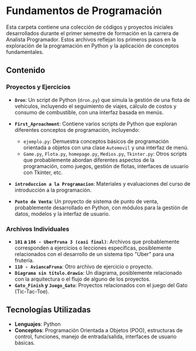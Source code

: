 # Fundamentos de Programación

Esta carpeta contiene una colección de códigos y proyectos iniciales desarrollados durante el primer semestre de formación en la carrera de Analista Programador. Estos archivos reflejan los primeros pasos en la exploración de la programación en Python y la aplicación de conceptos fundamentales.

## Contenido

### Proyectos y Ejercicios

- **`Dron`**: Un script de Python (`dron.py`) que simula la gestión de una flota de vehículos, incluyendo el seguimiento de viajes, cálculo de costos y consumo de combustible, con una interfaz basada en menús.

- **`First_Aproachment`**: Contiene varios scripts de Python que exploran diferentes conceptos de programación, incluyendo:
    - `ejemplo.py`: Demuestra conceptos básicos de programación orientada a objetos con una clase `Automovil` y una interfaz de menú.
    - `Game.py`, `Flota.py`, `homepage.py`, `Medios.py`, `Tkinter.py`: Otros scripts que probablemente abordan diferentes aspectos de la programación, como juegos, gestión de flotas, interfaces de usuario con Tkinter, etc.

- **`introduccion a la Programacion`**: Materiales y evaluaciones del curso de introducción a la programación.

- **`Punto de Venta`**: Un proyecto de sistema de punto de venta, probablemente desarrollado en Python, con módulos para la gestión de datos, modelos y la interfaz de usuario.

### Archivos Individuales

- **`101` a `106 - UberFruna 3 (casi final)`**: Archivos que probablemente corresponden a ejercicios o lecciones específicas, posiblemente relacionados con el desarrollo de un sistema tipo "Uber" para una frutería.
- **`110 - AviancaFruna`**: Otro archivo de ejercicio o proyecto.
- **`Diagrama sin título.drawio`**: Un diagrama, posiblemente relacionado con la arquitectura o el flujo de alguno de los proyectos.
- **`Gato_Finish` y `Juego_Gato`**: Proyectos relacionados con el juego del Gato (Tic-Tac-Toe).

## Tecnologías Utilizadas

- **Lenguajes**: Python
- **Conceptos**: Programación Orientada a Objetos (POO), estructuras de control, funciones, manejo de entrada/salida, interfaces de usuario básicas.